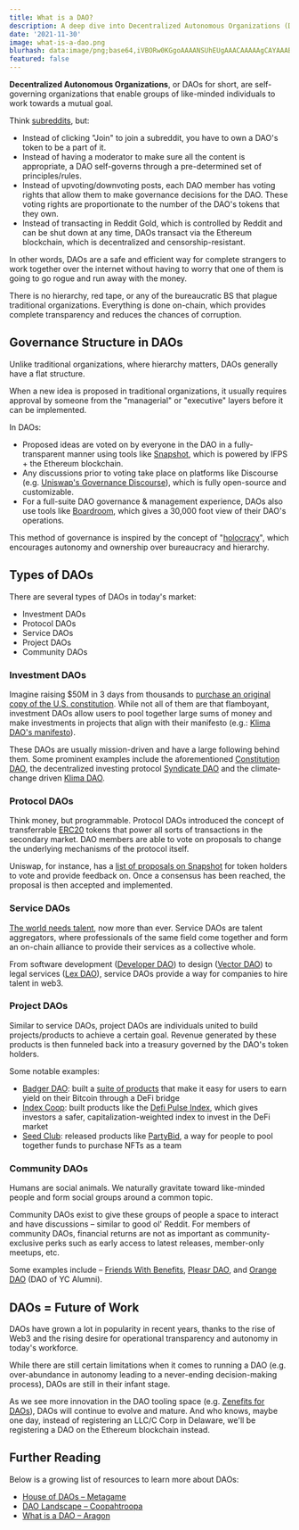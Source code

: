 ```yaml
---
title: What is a DAO?
description: A deep dive into Decentralized Autonomous Organizations (DAOs), their governance structure, as well as some DAO examples.
date: '2021-11-30'
image: what-is-a-dao.png
blurhash: data:image/png;base64,iVBORw0KGgoAAAANSUhEUgAAACAAAAAgCAYAAABzenr0AAAAAXNSR0IArs4c6QAAARdJREFUWEfdlsEOhDAIRMv/f67Wazea1CBCO9CuZteTGrWPYZhK27aVUkriB7+2zuvzRHR5F7ng36TXAXLO1/JTSo8qMAqwS+5pg2w3tQB6/Y/4oAvgkZ8bDlFBLn6oJxWIAiCtcAGg8qMqaIvfFBip3gKxFj79w1ugAbRCCum7FUz1u4cHXk3CdV3NIEJ94FHiNoYSIOoDBEKdAgsArX54CjhAtPoehDUJ+33qAXx9CioAUr3aw9H/gWVZ3p2CGQDIPrA/oyooAZA01NItPIazAHoqmJuRBfBYDswEsFRo5gAHiPY/EkTnbugFOF805l+asVX9oVgUwJIbAeBQ0wEkmKbA7wLcfiYAH0xVwAvQM6DbhH8J8AGm/kVGra8CNAAAAABJRU5ErkJggg==
featured: false
---
```


**Decentralized Autonomous Organizations**, or DAOs for short, are self-governing organizations that enable groups of like-minded individuals to work towards a mutual goal.

Think [subreddits](https://www.dictionary.com/e/slang/subreddit/), but:

- Instead of clicking "Join" to join a subreddit, you have to own a DAO's token to be a part of it.
- Instead of having a moderator to make sure all the content is appropriate, a DAO self-governs through a pre-determined set of principles/rules.
- Instead of upvoting/downvoting posts, each DAO member has voting rights that allow them to make governance decisions for the DAO. These voting rights are proportionate to the number of the DAO's tokens that they own.
- Instead of transacting in Reddit Gold, which is controlled by Reddit and can be shut down at any time, DAOs transact via the Ethereum blockchain, which is decentralized and censorship-resistant.

In other words, DAOs are a safe and efficient way for complete strangers to work together over the internet without having to worry that one of them is going to go rogue and run away with the money.

There is no hierarchy, red tape, or any of the bureaucratic BS that plague traditional organizations. Everything is done on-chain, which provides complete transparency and reduces the chances of corruption.

## Governance Structure in DAOs

Unlike traditional organizations, where hierarchy matters, DAOs generally have a flat structure.

When a new idea is proposed in traditional organizations, it usually requires approval by someone from the "managerial" or "executive" layers before it can be implemented.

In DAOs:

- Proposed ideas are voted on by everyone in the DAO in a fully-transparent manner using tools like [Snapshot](https://snapshot.org/), which is powered by IFPS + the Ethereum blockchain.
- Any discussions prior to voting take place on platforms like Discourse (e.g. [Uniswap's Governance Discourse](https://gov.uniswap.org/)), which is fully open-source and customizable.
- For a full-suite DAO governance & management experience, DAOs also use tools like [Boardroom](https://www.boardroom.info/), which gives a 30,000 foot view of their DAO's operations.

This method of governance is inspired by the concept of "[holocracy](https://www.holacracy.org/)", which encourages autonomy and ownership over bureaucracy and hierarchy.

## Types of DAOs

There are several types of DAOs in today's market:

- Investment DAOs
- Protocol DAOs
- Service DAOs
- Project DAOs
- Community DAOs

### Investment DAOs

Imagine raising $50M in 3 days from thousands to [purchase an original copy of the U.S. constitution](https://www.nytimes.com/2021/11/17/business/crypto-constitution-sothebys.html). While not all of them are that flamboyant, investment DAOs allow users to pool together large sums of money and make investments in projects that align with their manifesto (e.g.: [Klima DAO's manifesto](https://docs.klimadao.finance/klima.fi-manifesto)).

These DAOs are usually mission-driven and have a large following behind them. Some prominent examples include the aforementioned [Constitution DAO](/dao/constitution), the decentralized investing protocol [Syndicate DAO](/dao/syndicate) and the climate-change driven [Klima DAO](/dao/klima).

<DaoExamples slugs=[constitution,syndicate,klima] />

### Protocol DAOs

Think money, but programmable. Protocol DAOs introduced the concept of transferrable [ERC20](https://www.investopedia.com/news/what-erc20-and-what-does-it-mean-ethereum/) tokens that power all sorts of transactions in the secondary market. DAO members are able to vote on proposals to change the underlying mechanisms of the protocol itself.

Uniswap, for instance, has a [list of proposals on Snapshot](https://snapshot.org/#/uniswap) for token holders to vote and provide feedback on. Once a consensus has been reached, the proposal is then accepted and implemented.

<DaoExamples slugs=[uniswap,maker,aave] />

### Service DAOs

[The world needs talent](https://www.forbes.com/sites/jackkelly/2021/04/17/a-war-for-talent-is-starting-spoiler-alert-workers-will-win/), now more than ever. Service DAOs are talent aggregators, where professionals of the same field come together and form an on-chain alliance to provide their services as a collective whole.

From software development ([Developer DAO](/dao/developer)) to design ([Vector DAO](/dao/vector)) to legal services ([Lex DAO](/dao/lex)), service DAOs provide a way for companies to hire talent in web3.

<DaoExamples slugs=[developer,vector,lex] />

### Project DAOs

Similar to service DAOs, project DAOs are individuals united to build projects/products to achieve a certain goal. Revenue generated by these products is then funneled back into a treasury governed by the DAO's token holders.

Some notable examples:

- [Badger DAO](/dao/badger): built a [suite of products](https://badger.com/products) that make it easy for users to earn yield on their Bitcoin through a DeFi bridge
- [Index Coop](/dao/indexcoop): built products like the [Defi Pulse Index](https://www.indexcoop.com/dpi), which gives investors a safer, capitalization-weighted index to invest in the DeFi market
- [Seed Club](/dao/seedclub): released products like [PartyBid](https://www.partybid.app/), a way for people to pool together funds to purchase NFTs as a team

<DaoExamples slugs=[badger,indexcoop,seedclub] />

### Community DAOs

Humans are social animals. We naturally gravitate toward like-minded people and form social groups around a common topic.

Community DAOs exist to give these groups of people a space to interact and have discussions – similar to good ol' Reddit. For members of community DAOs, financial returns are not as important as community-exclusive perks such as early access to latest releases, member-only meetups, etc.

Some examples include – [Friends With Benefits](/dao/fwb), [Pleasr DAO](/dao/pleasr), and [Orange DAO](/dao/orange) (DAO of YC Alumni).

<DaoExamples slugs=[fwb,pleasr,orange] />

## DAOs = Future of Work

DAOs have grown a lot in popularity in recent years, thanks to the rise of Web3 and the rising desire for operational transparency and autonomy in today's workforce.

While there are still certain limitations when it comes to running a DAO (e.g. over-abundance in autonomy leading to a never-ending decision-making process), DAOs are still in their infant stage.

As we see more innovation in the DAO tooling space (e.g. [Zenefits for DAOs](https://utopialabs.com/)), DAOs will continue to evolve and mature. And who knows, maybe one day, instead of registering an LLC/C Corp in Delaware, we'll be registering a DAO on the Ethereum blockchain instead.

## Further Reading

Below is a growing list of resources to learn more about DAOs:

- [House of DAOs – Metagame](https://wiki.metagame.wtf/docs/great-houses/house-of-daos)
- [DAO Landscape – Coopahtroopa](https://coopahtroopa.mirror.xyz/_EDyn4cs9tDoOxNGZLfKL7JjLo5rGkkEfRa_a-6VEWw)
- [What is a DAO – Aragon](https://blog.aragon.org/what-is-a-dao/)
